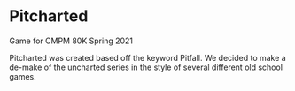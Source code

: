 # Pitcharted
Game for CMPM 80K Spring 2021

Pitcharted was created based off the keyword Pitfall. 
We decided to make a de-make of the uncharted series in the style of several different old school games.
